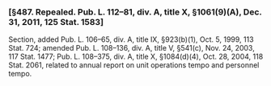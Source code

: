 ### [§487. Repealed. Pub. L. 112–81, div. A, title X, §1061(9)(A), Dec. 31, 2011, 125 Stat. 1583] ###

Section, added Pub. L. 106–65, div. A, title IX, §923(b)(1), Oct. 5, 1999, 113 Stat. 724; amended Pub. L. 108–136, div. A, title V, §541(c), Nov. 24, 2003, 117 Stat. 1477; Pub. L. 108–375, div. A, title X, §1084(d)(4), Oct. 28, 2004, 118 Stat. 2061, related to annual report on unit operations tempo and personnel tempo.